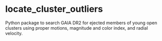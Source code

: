 # locate_cluster_outliers
Python package to search GAIA DR2 for ejected members of young open clusters using proper motions, magnitude and color index, and radial velocity.
